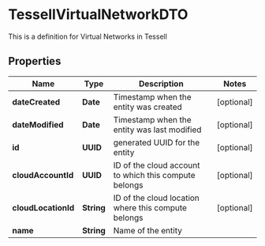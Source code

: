 

# TessellVirtualNetworkDTO

This is a definition for Virtual Networks in Tessell

## Properties

Name | Type | Description | Notes
------------ | ------------- | ------------- | -------------
**dateCreated** | **Date** | Timestamp when the entity was created |  [optional]
**dateModified** | **Date** | Timestamp when the entity was last modified |  [optional]
**id** | **UUID** | generated UUID for the entity |  [optional]
**cloudAccountId** | **UUID** | ID of the cloud account to which this compute belongs |  [optional]
**cloudLocationId** | **String** | ID of the cloud location where this compute belongs |  [optional]
**name** | **String** | Name of the entity | 



